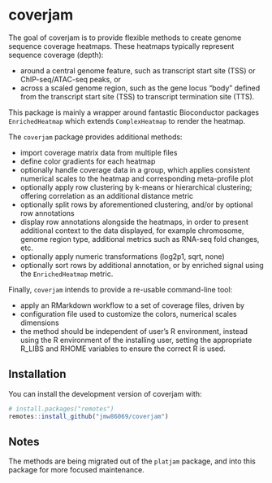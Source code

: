 
<!-- README.md is generated from README.Rmd. Please edit that file -->

# coverjam

<!-- badges: start -->
<!-- badges: end -->

The goal of coverjam is to provide flexible methods to create genome
sequence coverage heatmaps. These heatmaps typically represent sequence
coverage (depth):

- around a central genome feature, such as transcript start site (TSS)
  or ChIP-seq/ATAC-seq peaks, or
- across a scaled genome region, such as the gene locus “body” defined
  from the transcript start site (TSS) to transcript termination site
  (TTS).

This package is mainly a wrapper around fantastic Bioconductor packages
`EnrichedHeatmap` which extends `ComplexHeatmap` to render the heatmap.

The `coverjam` package provides additional methods:

- import coverage matrix data from multiple files
- define color gradients for each heatmap
- optionally handle coverage data in a group, which applies consistent
  numerical scales to the heatmap and corresponding meta-profile plot
- optionally apply row clustering by k-means or hierarchical clustering;
  offering correlation as an additional distance metric
- optionally split rows by aforementioned clustering, and/or by optional
  row annotations
- display row annotations alongside the heatmaps, in order to present
  additional context to the data displayed, for example chromosome,
  genome region type, additional metrics such as RNA-seq fold changes,
  etc.
- optionally apply numeric transformations (log2p1, sqrt, none)
- optionally sort rows by additional annotation, or by enriched signal
  using the `EnrichedHeatmap` metric.

Finally, `coverjam` intends to provide a re-usable command-line tool:

- apply an RMarkdown workflow to a set of coverage files, driven by
- configuration file used to customize the colors, numerical scales
  dimensions
- the method should be independent of user’s R environment, instead
  using the R environment of the installing user, setting the
  appropriate R_LIBS and RHOME variables to ensure the correct R is
  used.

## Installation

You can install the development version of coverjam with:

``` r
# install.packages("remotes")
remotes::install_github("jmw86069/coverjam")
```

## Notes

The methods are being migrated out of the `platjam` package, and into
this package for more focused maintenance.
